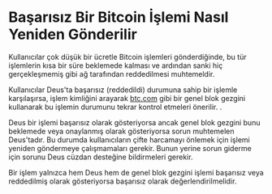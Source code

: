 # Başarısız Bir Bitcoin İşlemi Nasıl Yeniden Gönderilir

Kullanıcılar çok düşük bir ücretle Bitcoin işlemleri gönderdiğinde, bu tür işlemlerin kısa bir süre beklemede kalması ve ardından sanki hiç gerçekleşmemiş gibi ağ tarafından reddedilmesi muhtemeldir.

Kullanıcılar Deus'ta başarısız (reddedildi) durumuna sahip bir işlemle karşılaşırsa, işlem kimliğini arayarak [btc.com](https://btc.com) gibi bir genel blok gezgini kullanarak bu işlemin durumunu tekrar kontrol etmeleri önerilir. .

Deus bir işlemi başarısız olarak gösteriyorsa ancak genel blok gezgini bunu beklemede veya onaylanmış olarak gösteriyorsa sorun muhtemelen Deus'tadır. Bu durumda kullanıcıların çifte harcamayı önlemek için işlemi yeniden göndermeye çalışmamaları gerekir. Bunun yerine sorun giderme için sorunu Deus cüzdan desteğine bildirmeleri gerekir.

Bir işlem yalnızca hem Deus hem de genel blok gezgini işlemi başarısız veya reddedilmiş olarak gösteriyorsa başarısız olarak değerlendirilmelidir.
